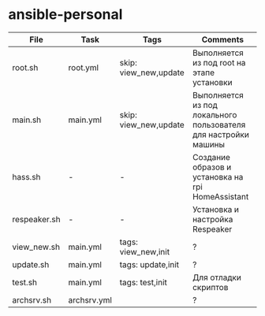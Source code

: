 # ansible-personal



| File			| Task			| Tags					| Comments |
|---			|---			|---					|--- |
| root.sh		| root.yml		| skip: view_new,update	| Выполняется из под root на этапе установки |
| main.sh		| main.yml		| skip: view_new,update	| Выполняется из под локального пользователя для настройки машины |
| hass.sh		| -				| -						| Создание образов и установка на rpi HomeAssistant |
| respeaker.sh	| -				| -						| Установка и настройка Respeaker |
| view_new.sh	| main.yml		| tags: view_new,init	| ? |
| update.sh		| main.yml		| tags: update,init		| ? |
| test.sh		| main.yml		| tags: test,init		| Для отладки скриптов |
| archsrv.sh	| archsrv.yml	|						| ? |
